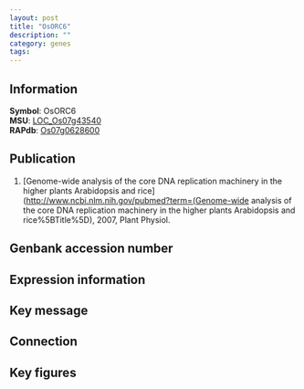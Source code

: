 ```yaml
---
layout: post
title: "OsORC6"
description: ""
category: genes
tags: 
---
```


## Information
__Symbol__: OsORC6  
__MSU__: [LOC_Os07g43540](http://rice.plantbiology.msu.edu/cgi-bin/ORF_infopage.cgi?orf=LOC_Os07g43540)  
__RAPdb__: [Os07g0628600](http://rapdb.dna.affrc.go.jp/viewer/gbrowse_details/irgsp1?name=Os07g0628600)  

## Publication
1. [Genome-wide analysis of the core DNA replication machinery in the higher plants Arabidopsis and rice](http://www.ncbi.nlm.nih.gov/pubmed?term=(Genome-wide analysis of the core DNA replication machinery in the higher plants Arabidopsis and rice%5BTitle%5D), 2007, Plant Physiol.

## Genbank accession number

## Expression information

## Key message

## Connection

## Key figures


